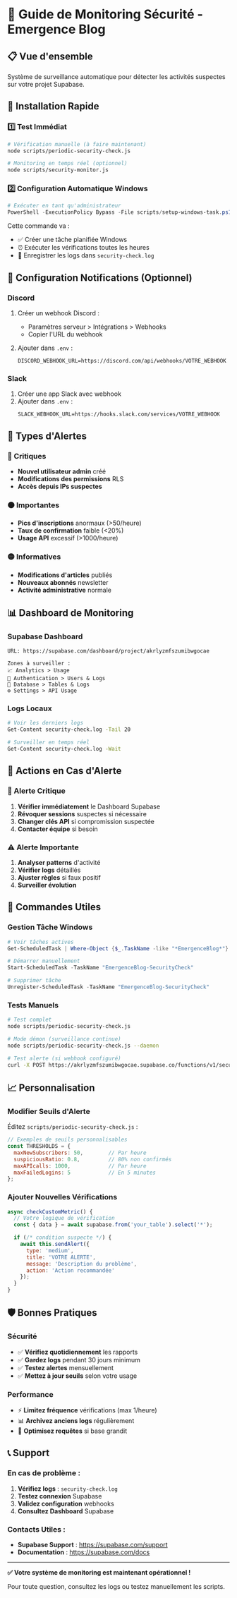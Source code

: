 # 🚨 Guide de Monitoring Sécurité - Emergence Blog

## 📋 Vue d'ensemble

Système de surveillance automatique pour détecter les activités suspectes sur votre projet Supabase.

## 🔧 Installation Rapide

### 1️⃣ **Test Immédiat**
```bash
# Vérification manuelle (à faire maintenant)
node scripts/periodic-security-check.js

# Monitoring en temps réel (optionnel)
node scripts/security-monitor.js
```

### 2️⃣ **Configuration Automatique Windows**
```powershell
# Exécuter en tant qu'administrateur
PowerShell -ExecutionPolicy Bypass -File scripts/setup-windows-task.ps1
```

Cette commande va :
- ✅ Créer une tâche planifiée Windows
- ⏰ Exécuter les vérifications toutes les heures
- 📝 Enregistrer les logs dans `security-check.log`

## 🔔 Configuration Notifications (Optionnel)

### Discord
1. Créer un webhook Discord :
   - Paramètres serveur > Intégrations > Webhooks
   - Copier l'URL du webhook

2. Ajouter dans `.env` :
   ```
   DISCORD_WEBHOOK_URL=https://discord.com/api/webhooks/VOTRE_WEBHOOK
   ```

### Slack
1. Créer une app Slack avec webhook
2. Ajouter dans `.env` :
   ```
   SLACK_WEBHOOK_URL=https://hooks.slack.com/services/VOTRE_WEBHOOK
   ```

## 🚨 Types d'Alertes

### 🔴 Critiques
- **Nouvel utilisateur admin** créé
- **Modifications des permissions** RLS
- **Accès depuis IPs suspectes**

### 🟠 Importantes
- **Pics d'inscriptions** anormaux (>50/heure)
- **Taux de confirmation** faible (<20%)
- **Usage API** excessif (>1000/heure)

### 🟡 Informatives
- **Modifications d'articles** publiés
- **Nouveaux abonnés** newsletter
- **Activité administrative** normale

## 📊 Dashboard de Monitoring

### Supabase Dashboard
```
URL: https://supabase.com/dashboard/project/akrlyzmfszumibwgocae

Zones à surveiller :
📈 Analytics > Usage
🔐 Authentication > Users & Logs
💾 Database > Tables & Logs
⚙️ Settings > API Usage
```

### Logs Locaux
```bash
# Voir les derniers logs
Get-Content security-check.log -Tail 20

# Surveiller en temps réel
Get-Content security-check.log -Wait
```

## 🎯 Actions en Cas d'Alerte

### 🚨 Alerte Critique
1. **Vérifier immédiatement** le Dashboard Supabase
2. **Révoquer sessions** suspectes si nécessaire
3. **Changer clés API** si compromission suspectée
4. **Contacter équipe** si besoin

### ⚠️ Alerte Importante
1. **Analyser patterns** d'activité
2. **Vérifier logs** détaillés
3. **Ajuster règles** si faux positif
4. **Surveiller évolution**

## 🔧 Commandes Utiles

### Gestion Tâche Windows
```powershell
# Voir tâches actives
Get-ScheduledTask | Where-Object {$_.TaskName -like "*EmergenceBlog*"}

# Démarrer manuellement
Start-ScheduledTask -TaskName "EmergenceBlog-SecurityCheck"

# Supprimer tâche
Unregister-ScheduledTask -TaskName "EmergenceBlog-SecurityCheck"
```

### Tests Manuels
```bash
# Test complet
node scripts/periodic-security-check.js

# Mode démon (surveillance continue)
node scripts/periodic-security-check.js --daemon

# Test alerte (si webhook configuré)
curl -X POST https://akrlyzmfszumibwgocae.supabase.co/functions/v1/security-alerts/test-alert
```

## 📈 Personnalisation

### Modifier Seuils d'Alerte
Éditez `scripts/periodic-security-check.js` :

```javascript
// Exemples de seuils personnalisables
const THRESHOLDS = {
  maxNewSubscribers: 50,        // Par heure
  suspiciousRatio: 0.8,         // 80% non confirmés
  maxAPIcalls: 1000,            // Par heure
  maxFailedLogins: 5            // En 5 minutes
};
```

### Ajouter Nouvelles Vérifications
```javascript
async checkCustomMetric() {
  // Votre logique de vérification
  const { data } = await supabase.from('your_table').select('*');

  if (/* condition suspecte */) {
    await this.sendAlert({
      type: 'medium',
      title: 'VOTRE ALERTE',
      message: 'Description du problème',
      action: 'Action recommandée'
    });
  }
}
```

## 🛡️ Bonnes Pratiques

### Sécurité
- ✅ **Vérifiez quotidiennement** les rapports
- ✅ **Gardez logs** pendant 30 jours minimum
- ✅ **Testez alertes** mensuellement
- ✅ **Mettez à jour seuils** selon votre usage

### Performance
- ⚡ **Limitez fréquence** vérifications (max 1/heure)
- 📊 **Archivez anciens logs** régulièrement
- 🔧 **Optimisez requêtes** si base grandit

## 📞 Support

### En cas de problème :
1. **Vérifiez logs** : `security-check.log`
2. **Testez connexion** Supabase
3. **Validez configuration** webhooks
4. **Consultez Dashboard** Supabase

### Contacts Utiles :
- **Supabase Support** : https://supabase.com/support
- **Documentation** : https://supabase.com/docs

---

**✅ Votre système de monitoring est maintenant opérationnel !**

Pour toute question, consultez les logs ou testez manuellement les scripts.